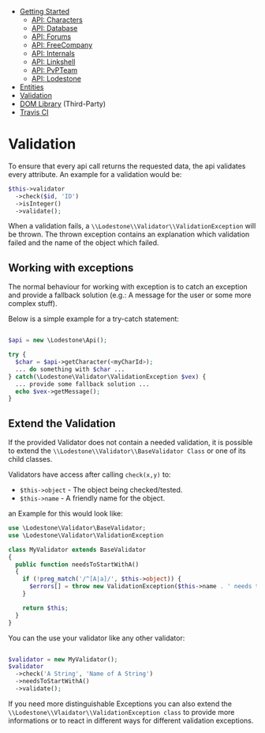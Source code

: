 - [Getting Started](docs/GettingStarted.md)  
  - [API: Characters](docs/ApiCharacters.md)  
  - [API: Database](docs/ApiDatabase.md)  
  - [API: Forums](docs/ApiForums.md)  
  - [API: FreeCompany](docs/ApiFreeCompany.md)  
  - [API: Internals](docs/ApiInternals.md)  
  - [API: Linkshell](docs/ApiLinkshell.md)  
  - [API: PvPTeam](/docs/ApiPvPTeam.md)  
  - [API: Lodestone](docs/ApiLodestone.md)  
- [Entities](docs/Entities.md)  
- [Validation](docs/Validation.md)  
- [DOM Library](docs/DomLibraryLegacy.md) (Third-Party)  
- [Travis CI](https://travis-ci.org/Simbiat/lodestone-php/branches)

# Validation

To ensure that every api call returns the requested data, the api 
validates every attribute. An example for a validation would be:

```php
$this->validator
  ->check($id, 'ID')
  ->isInteger()
  ->validate();
```

When a validation fails, a `\\Lodestone\\Validator\\ValidationException` 
will be thrown. The thrown exception contains an explanation which validation 
failed and the name of the object which failed.

## Working with exceptions

The normal behaviour for working with exception is to catch an exception and provide
a fallback solution (e.g.: A message for the user or some more complex stuff).

Below is a simple example for a try-catch statement:

```php

$api = new \Lodestone\Api();

try {
  $char = $api->getCharacter(<myCharId>);
  ... do something with $char ...
} catch(\Lodestone\Validator\ValidationException $vex) {
  ... provide some fallback solution ...
  echo $vex->getMessage();
}
```

## Extend the Validation

If the provided Validator does not contain a needed validation, it is possible to 
extend the `\\Lodestone\\Validator\\BaseValidator Class` or one of its child classes.

Validators have access after calling `check(x,y)` to:

- `$this->object` - The object being checked/tested.
- `$this->name` - A friendly name for the object.

an Example for this would look like:

```php
use \Lodestone\Validator\BaseValidator;
use \Lodestone\Validator\ValidationException

class MyValidator extends BaseValidator 
{
  public function needsToStartWithA() 
  {
    if (!preg_match('/^[A|a]/', $this->object)) {
      $errors[] = throw new ValidationException($this->name . ' needs to start with an A or an a'.);
    }

    return $this;
  }
}
```

You can the use your validator like any other validator:

```php

$validator = new MyValidator();
$validator
  ->check('A String', 'Name of A String')
  ->needsToStartWithA()
  ->validate();
```

If you need more distinguishable Exceptions you can also extend the 
`\\Lodestone\\Vlaidator\\ValidationException class` to provide more informations or 
to react in different ways for different validation exceptions.
